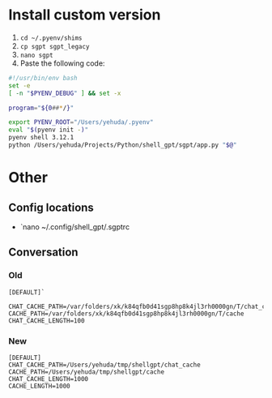 # Install custom version
1. `cd ~/.pyenv/shims`
2. `cp sgpt sgpt_legacy`
3. `nano sgpt`
4. Paste the following code:
```bash
#!/usr/bin/env bash
set -e
[ -n "$PYENV_DEBUG" ] && set -x

program="${0##*/}"

export PYENV_ROOT="/Users/yehuda/.pyenv"
eval "$(pyenv init -)"
pyenv shell 3.12.1
python /Users/yehuda/Projects/Python/shell_gpt/sgpt/app.py "$@"
```

# Other

## Config locations
- `nano ~/.config/shell_gpt/.sgptrc

## Conversation 

### Old

```
[DEFAULT]`
    CHAT_CACHE_PATH=/var/folders/xk/k84qfb0d41sgp8hp8k4jl3rh0000gn/T/chat_cache
CACHE_PATH=/var/folders/xk/k84qfb0d41sgp8hp8k4jl3rh0000gn/T/cache
CHAT_CACHE_LENGTH=100
```

### New

```
[DEFAULT]
CHAT_CACHE_PATH=/Users/yehuda/tmp/shellgpt/chat_cache
CACHE_PATH=/Users/yehuda/tmp/shellgpt/cache
CHAT_CACHE_LENGTH=1000
CACHE_LENGTH=1000
```